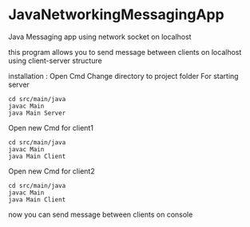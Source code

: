 # JavaNetworkingMessagingApp
Java Messaging app using network socket on localhost

this program allows you to send message between clients on localhost using client-server structure

installation :
Open Cmd
Change directory to project folder
For starting server
```
cd src/main/java
javac Main
java Main Server
```
Open new Cmd for client1
```
cd src/main/java
javac Main
java Main Client
```
Open new Cmd for client2
```
cd src/main/java
javac Main
java Main Client
```
now you can send message between clients on console

